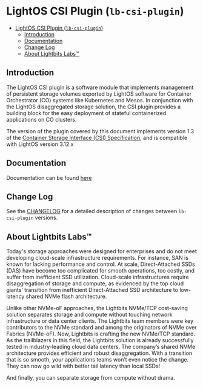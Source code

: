 # LightOS CSI Plugin (`lb-csi-plugin`)

- [LightOS CSI Plugin (`lb-csi-plugin`)](#lightos-csi-plugin-lb-csi-plugin)
  - [Introduction](#introduction)
  - [Documentation](#documentation)
  - [Change Log](#change-log)
  - [About Lightbits Labs™](#about-lightbits-labs)

## Introduction

The LightOS CSI plugin is a software module that implements management of persistent storage volumes exported by LightOS software for Container Orchestrator (CO) systems like Kubernetes and Mesos. In conjunction with the LightOS disaggregated storage solution, the CSI plugin provides a building block for the easy deployment of stateful containerized applications on CO clusters.

The version of the plugin covered by this document implements version 1.3 of the [Container Storage Interface (CSI) Specification](https://github.com/container-storage-interface/spec/blob/v1.2.0/spec.md), and is compatible with LightOS version 3.12.x

## Documentation

Documentation can be found [here](./docs/src/SUMMARY.md)

## Change Log

See the [CHANGELOG](./docs/src/CHANGELOG/README.md) for a detailed description of changes
between `lb-csi-plugin` versions.

## About Lightbits Labs™

Today's storage approaches were designed for enterprises and do not meet developing cloud-scale infrastructure requirements. For instance, SAN is known for lacking performance and control. At scale, Direct-Attached SSDs (DAS) have become too complicated for smooth operations, too costly, and suffer from inefficient SSD utilization.
Cloud-scale infrastructures require disaggregation of storage and compute, as evidenced by the top cloud giants’ transition from inefficient Direct-Attached SSD architecture to low-latency shared NVMe flash architecture. 

Unlike other NVMe-oF approaches, the Lightbits NVMe/TCP cost-saving solution separates storage and compute without touching network infrastructure or data center clients.
The Lightbits team members were key contributors to the NVMe standard and among the originators of NVMe over Fabrics (NVMe-oF). Now, Lightbits is crafting the new NVMe/TCP standard.
As the trailblazers in this field, the Lightbits solution is already successfully tested in industry-leading cloud data centers.
The company’s shared NVMe architecture provides efficient and robust disaggregation. With a transition that is so smooth, your applications teams won’t even notice the change. They can now go wild with better tail latency than local SSDs! 

And finally, you can separate storage from compute without drama.

